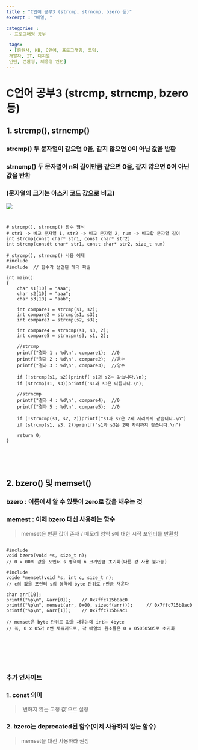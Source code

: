 ```yaml
---
title : "C언어 공부3 (strcmp, strncmp, bzero 등)"
excerpt : "배열, "

categories :
 - 프로그래밍 공부

 tags:
 - [증권사, KB, C언어, 프로그래밍, 코딩,
 개발자, IT, 디지털
 인턴, 전환형, 채용형 인턴]
---
```


C언어 공부3 (strcmp, strncmp, bzero 등)
===========================================

## 1. strcmp(), strncmp()
### strcmp() 두 문자열이 같으면 0을, 같지 않으면 0이 아닌 값을 반환  
### strncmp() 두 문자열이 n의 길이만큼 같으면 0을, 같지 않으면 0이 아닌 값을 반환  
### (문자열의 크기는 아스키 코드 값으로 비교)   

<img src = "https://img1.daumcdn.net/thumb/R1280x0/?scode=mtistory2&fname=https%3A%2F%2Fblog.kakaocdn.net%2Fdn%2FdsUVyx%2FbtqGFbOt3OZ%2FF4vGKuysvpnioXr6gE8UY1%2Fimg.png">

### 
<pre>
<code>
# strcmp(), strncmp() 함수 형식
# str1 -> 비교 문자열 1, str2 -> 비교 문자열 2, num -> 비교할 문자열 길이  
int strcmp(const char* str1, const char* str2)   
int strcmp(consdt char* str1, const char* str2, size_t num)  

# strcmp(), strncmp() 사용 예제
#include <stdio.h>
#include <string.h> // 함수가 선언된 헤더 파일

int main()
{
    char s1[10] = "aaa";
    char s2[10] = "aaa";
    char s3[10] = "aab";

    int compare1 = strcmp(s1, s2);
    int compare2 = strcmp(s1, s3);
    int compare3 = strcmp(s2, s3);

    int compare4 = strncmp(s1, s3, 2); 
    int compare5 = strncpm(s3, s1, 2);

    //strcmp
    printf("결과 1 : %d\n", compare1);  //0
    printf("결과 2 : %d\n", compare2);  //음수
    printf("결과 3 : %d\n", compare3);  //양수

    if (!strcmp(s1, s2))printf('s1과 s2는 같습니다.\n);
    if (strcmp(s1, s3))printf('s1과 s3은 다릅니다.\n);

    //strncmp
    printf("결과 4 : %d\n", compare4);  //0
    printf("결과 5 : %d\n", compare5);  //0

    if (!strncmp(s1, s2, 2))printf("s1과 s2은 2째 자리까지 같습니다.\n")
    if (strcmp(s1, s3, 2))printf("s1과 s3은 2째 자리까지 같습니다.\n")

    return 0;
}
</pre>
</code>

<br/>

## 2. bzero() 및 memset()  
### bzero : 이름에서 알 수 있듯이 zero로 값을 채우는 것    
### memest : 이제 bzero 대신 사용하는 함수    
> memset은 반환 값이 존재 / 메모리 영역 s에 대한 시작 포인터를 반환함  

<pre>
<code>
#include 
void bzero(void *s, size_t n);
// 0 x 00의 값을 포인터 s 영역에 n 크기만큼 초기화(다른 값 사용 불가능)  

#include 
voide *memset(void *s, int c, size_t n);
// c의 값을 포인터 s의 영역에 byte 단위로 n만큼 채운다

char arr[10];
printf("%p\n", &arr[0]);    // 0x7ffc715b8ac0
printf("%p\n", memset(arr, 0x00, sizeof(arr)));     // 0x7ffc715b8ac0
printf("%p\n", &arr[1]);    // 0x7ffc715b8ac1

// memset은 byte 단위로 값을 채우는데 int는 4byte
// 즉, 0 x 05가 n번 채워지므로, 각 배열의 원소들은 0 x 05050505로 초기화  


</pre>
</code>

<br/>

### 추가 인사이트 
### 1. const 의미
> '변하지 않는 고정 값'으로 설정   

### 2. bzero는 deprecated된 함수(이제 사용하지 않는 함수)  
> memset을 대신 사용하라 권장  

<br/>


